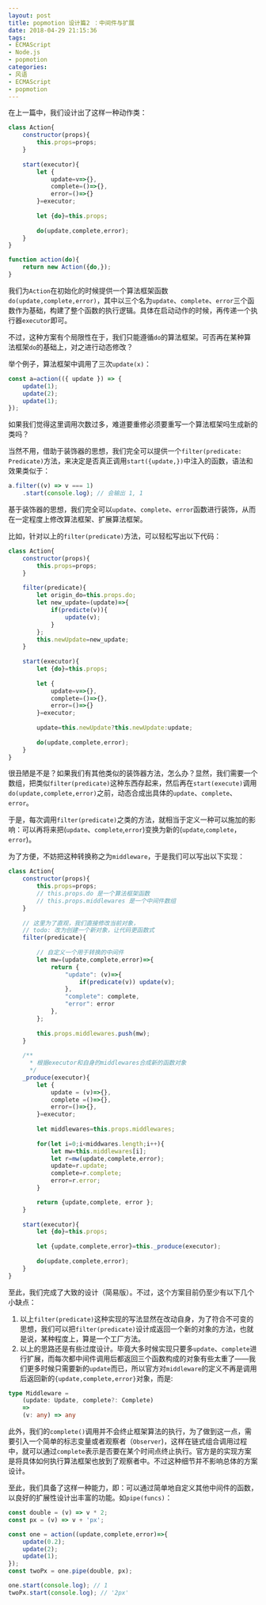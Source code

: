 ```yaml
---
layout: post
title: popmotion 设计篇2 ：中间件与扩展
date: 2018-04-29 21:15:36
tags:
- ECMAScript
- Node.js
- popmotion
categories:
- 风语
- ECMAScript
- popmotion
---
```


在上一篇中，我们设计出了这样一种动作类：
```JavaScript
class Action{
    constructor(props){
        this.props=props;
    }
    
    start(executor){
        let {
            update=v=>{},
            complete=()=>{},
            error=()=>{}
        }=executor;
        
        let {do}=this.props;
        
        do(update,complete,error);
    }
}

function action(do){
    return new Action({do,});
}
```
我们为`Action`在初始化的时候提供一个算法框架函数`do(update,complete,error)`，其中以三个名为`update`、`complete`、`error`三个函数作为基础，构建了整个函数的执行逻辑。具体在启动动作的时候，再传递一个执行器`executor`即可。

不过，这种方案有个局限性在于，我们只能遵循`do`的算法框架。可否再在某种算法框架`do`的基础上，对之进行动态修改？<!--more-->

举个例子，算法框架中调用了三次`update(x)`：
```javascript
const a=action(({ update }) => {
    update(1);
    update(2);
    update(1);
});

```
如果我们觉得这里调用次数过多，难道要重修必须要重写一个算法框架吗生成新的类吗？

当然不用，借助于装饰器的思想，我们完全可以提供一个`filter(predicate: Predicate)`方法，来决定是否真正调用`start({update,})`中注入的函数，语法和效果类似于：
```javascript
a.filter((v) => v === 1)
    .start(console.log); // 会输出 1, 1
```

基于装饰器的思想，我们完全可以`update`、`complete`、`error`函数进行装饰，从而在一定程度上修改算法框架、扩展算法框架。

比如，针对以上的`filter(predicate)`方法，可以轻松写出以下代码：
```javascript
class Action{
    constructor(props){
        this.props=props;
    }
    
    filter(predicate){
        let origin_do=this.props.do;
        let new_update=(update)=>{
            if(predicte(v)){
                update(v);
            }
        };
        this.newUpdate=new_update;
    }
    
    start(executor){
        let {do}=this.props;
        
        let {
            update=v=>{},
            complete=()=>{},
            error=()=>{}
        }=executor;
        
        update=this.newUpdate?this.newUpdate:update;
        
        do(update,complete,error);
    }
}
```
很丑陋是不是？如果我们有其他类似的装饰器方法，怎么办？显然，我们需要一个数组，把类似`filter(predicate)`这种东西存起来，然后再在`start(execute)`调用`do(update,complete,error)`之前，动态合成出具体的`update`、`complete`、`error`。

于是，每次调用`filter(predicate)`之类的方法，就相当于定义一种可以施加的影响：可以再将来把(`update`、`complete`,`error`)变换为新的(`update`,`complete`，`error`)。

为了方便，不妨把这种转换称之为`middleware`，于是我们可以写出以下实现：

```javascript
class Action{
    constructor(props){
        this.props=props;
        // this.props.do 是一个算法框架函数
        // this.props.middlewares 是一个中间件数组
    }
    
    // 这里为了直观，我们直接修改当前对象，
    // todo: 改为创建一个新对象，让代码更函数式
    filter(predicate){
    
        // 自定义一个用于转换的中间件
        let mw=(update,complete,error)=>{
            return {
                "update": (v)=>{
                    if(predicate(v)) update(v); 
                },
                "complete": complete,
                "error": error
            },
        };
        
        this.props.middlewares.push(mw);
    }
    
    /**
      * 根据executor和自身的middlewares合成新的函数对象
      */
    _produce(executor){
        let {
            update = (v)=>{},
            complete =()=>{},
            error=()=>{},
        }=executor;
        
        let middlewares=this.props.middlewares;
        
        for(let i=0;i<middwares.length;i++){
            let mw=this.middlewares[i];
            let r=mw(update,complete,error);
            update=r.update;     
            complete=r.complete;
            error=r.error;
        }

        return {update,complete, error };
    }
    
    start(executor){
        let {do}=this.props;
        
        let {update,complete,error}=this._produce(executor);
        
        do(update,complete,error);
    }
}
```


至此，我们完成了大致的设计（简易版）。不过，这个方案目前仍至少有以下几个小缺点：

1. 以上`filter(predicate)`这种实现的写法显然在改动自身，为了符合不可变的思想，我们可以把`filter(predicate)`设计成返回一个新的对象的方法，也就是说，某种程度上，算是一个工厂方法。
2. 以上的思路还是有些过度设计。毕竟大多时候实现只要多`update`、`complete`进行扩展，而每次都中间件调用后都返回三个函数构成的对象有些太重了——我们更多时候只需要新的`update`而已，所以官方对`middleware`的定义不再是调用后返回新的`{update,complete,error}`对象，而是:
```typescript
type Middleware = 
    (update: Update, complete?: Complete) 
    => 
    (v: any) => any
```
此外，我们的`complete()`调用并不会终止框架算法的执行，为了做到这一点，需要引入一个简单的标志变量或者观察者（`Observer`)，这样在链式组合调用过程中，就可以通过`complete`表示是否要在某个时间点终止执行。官方是的实现方案是将具体如何执行算法框架也放到了观察者中。不过这种细节并不影响总体的方案设计。

至此，我们具备了这样一种能力，即：可以通过简单地自定义其他中间件的函数，以良好的扩展性设计出丰富的功能。如`pipe(funcs)`：
```javascript
const double = (v) => v * 2;
const px = (v) => v + 'px';

const one = action((update,complete,error)=>{
    update(0.2);
    update(2);
    update(1);
});
const twoPx = one.pipe(double, px);

one.start(console.log); // 1
twoPx.start(console.log); // '2px'
```
